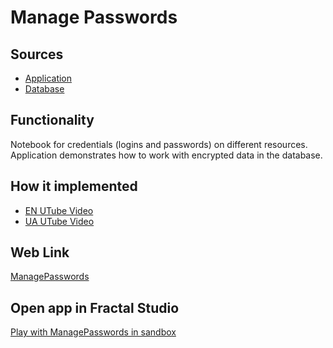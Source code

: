 # Manage Passwords

## Sources

- [Application](https://github.com/fraplat/FractalPlatform/tree/main/FractalPlatform.Examples/Applications/ManagePasswords/ManagePasswordsApplication.cs)
- [Database](https://github.com/fraplat/FractalPlatform/tree/main/FractalPlatform.Examples/Databases/ManagePasswords)

## Functionality

Notebook for credentials (logins and passwords) on different resources.
Application demonstrates how to work with encrypted data in the database.

## How it implemented

- [EN UTube Video](https://fraplat.tech/jupiter/UTube?tag=110)
- [UA UTube Video](https://fraplat.tech/jupiter/UTube?tag=210)

## Web Link

[ManagePasswords](https://fraplat.tech/jupiter/ManagePasswords)

## Open app in Fractal Studio

[Play with ManagePasswords in sandbox](https://fraplat.tech/mars/FractalStudio/?tag=ManagePasswords+template)


